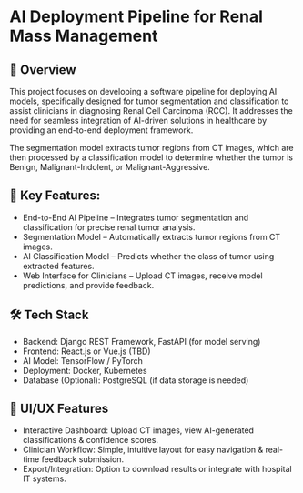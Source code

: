 # AI Deployment Pipeline for Renal Mass Management

## 📌 Overview
This project focuses on developing a software pipeline for deploying AI models, specifically designed for tumor segmentation and classification to assist clinicians in diagnosing Renal Cell Carcinoma (RCC). It addresses the need for seamless integration of AI-driven solutions in healthcare by providing an end-to-end deployment framework. 

The segmentation model extracts tumor regions from CT images, which are then processed by a classification model to determine whether the tumor is Benign, Malignant-Indolent, or Malignant-Aggressive.

## 🔹 Key Features:
- End-to-End AI Pipeline – Integrates tumor segmentation and classification for precise renal tumor analysis.
- Segmentation Model – Automatically extracts tumor regions from CT images.
- AI Classification Model – Predicts whether the class of tumor using extracted features.
- Web Interface for Clinicians – Upload CT images, receive model predictions, and provide feedback.

## 🛠️ Tech Stack
- Backend: Django REST Framework, FastAPI (for model serving)
- Frontend: React.js or Vue.js (TBD)
- AI Model: TensorFlow / PyTorch
- Deployment: Docker, Kubernetes
- Database (Optional): PostgreSQL (if data storage is needed)

## 📸 UI/UX Features
- Interactive Dashboard: Upload CT images, view AI-generated classifications & confidence scores.
- Clinician Workflow: Simple, intuitive layout for easy navigation & real-time feedback submission.
- Export/Integration: Option to download results or integrate with hospital IT systems.




